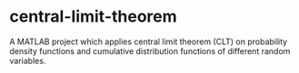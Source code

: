 # central-limit-theorem

A MATLAB project which applies central limit theorem (CLT) on probability density functions and cumulative distribution functions of different random variables.


